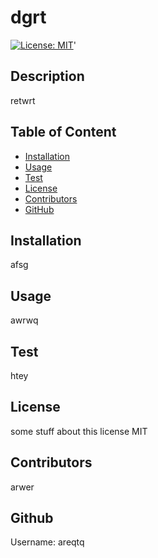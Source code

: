 # dgrt
  [![License: MIT](https://img.shields.io/badge/License-MIT-yellow.svg)](https://opensource.org/licenses/MIT)'
  ## Description

  retwrt

  ## Table of Content 
  - [Installation](#installation)
  - [Usage](#usage)
  - [Test](#test)
  - [License](#license)
  - [Contributors](#contributors)
  - [GitHub](#github)
  
## Installation
afsg
## Usage 
awrwq
## Test
htey

## License
  
  some stuff about this license MIT
## Contributors
arwer
 ## Github 
Username: areqtq
